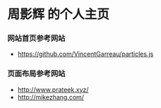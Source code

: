 # 周影辉 的个人主页

### 网站首页参考网站 
- https://github.com/VincentGarreau/particles.js 

### 页面布局参考网站 
- http://www.prateek.xyz/
- http://mikezhang.com/
